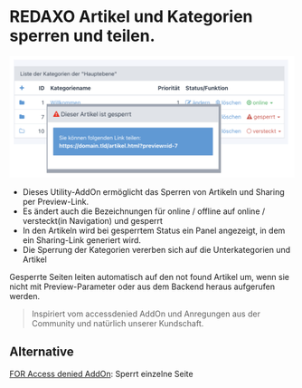 # REDAXO Artikel und Kategorien sperren und teilen. 

![Screenshot](https://github.com/KLXM/locked/blob/assets/screenshot.png?raw=true)

- Dieses Utility-AddOn ermöglicht das Sperren von Artikeln und Sharing per Preview-Link. 
- Es ändert auch die Bezeichnungen für online / offline auf online / versteckt(in Navigation) und gesperrt
- In den Artikeln wird bei gesperrtem Status ein Panel angezeigt, in dem ein Sharing-Link generiert wird. 
- Die Sperrung der Kategorien vererben sich auf die Unterkategorien und Artikel

Gesperrte Seiten leiten automatisch auf den not found Artikel um, wenn sie nicht mit Preview-Parameter oder aus dem Backend heraus aufgerufen werden. 

> Inspiriert vom accessdenied AddOn und Anregungen aus der Community und natürlich unserer Kundschaft.  

## Alternative 

[FOR Access denied AddOn](https://github.com/FriendsOfREDAXO/accessdenied): Sperrt einzelne Seite 

